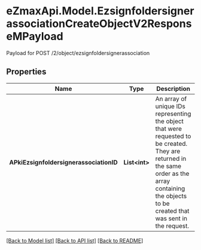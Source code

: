 # eZmaxApi.Model.EzsignfoldersignerassociationCreateObjectV2ResponseMPayload
Payload for POST /2/object/ezsignfoldersignerassociation

## Properties

Name | Type | Description | Notes
------------ | ------------- | ------------- | -------------
**APkiEzsignfoldersignerassociationID** | **List&lt;int&gt;** | An array of unique IDs representing the object that were requested to be created.  They are returned in the same order as the array containing the objects to be created that was sent in the request. | 

[[Back to Model list]](../README.md#documentation-for-models) [[Back to API list]](../README.md#documentation-for-api-endpoints) [[Back to README]](../README.md)

